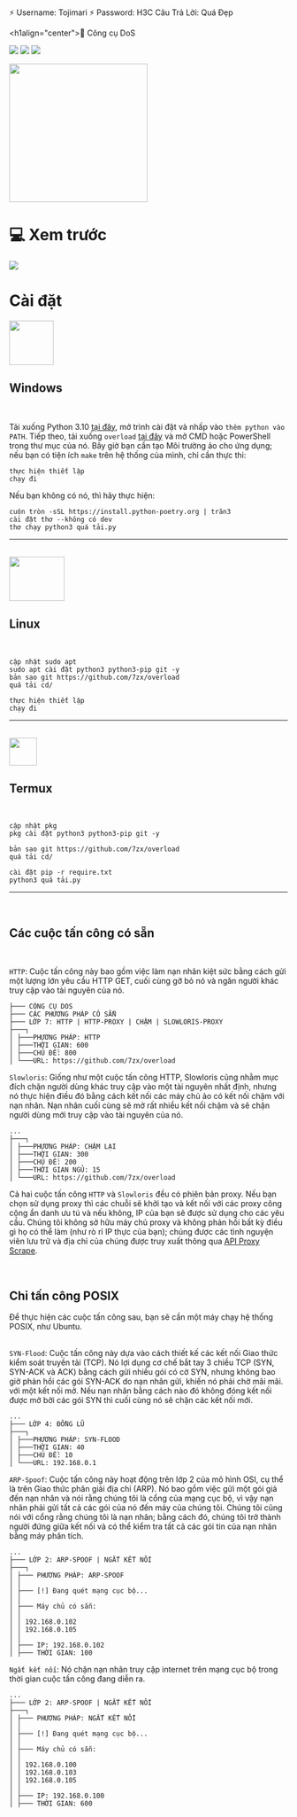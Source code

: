 ⚡ Username: Tojimari
⚡ Password: H3C
    Câu Trả Lời: Quá Đẹp

<h1align="center">📡 Công cụ DoS</h1>
<div căn chỉnh="trung tâm">

<img src="https://img.shields.io/badge/Made%20with-Python-1f425f.svg"> <img src="https://img.shields.io/github/forks/7zx/overload ?style=social"> <img src="https://img.shields.io/github/stars/7zx/overload?style=social">

</div>

<p căn chỉnh="trung tâm">
 <img src="img/logo.png" width="250" chiều cao="250">
</p>

<div căn chỉnh="trung tâm">
 <h1>💻 Xem trước</h1>
</div>
<p căn chỉnh="trung tâm">
 <img src="img/preview.gif">
</p>

<div căn chỉnh="trung tâm">
 <h1>Cài đặt</h1>
 <img src="img/windows.png" width="80" Height="80">
 <h2>Windows</h2><br>
</div>

Tải xuống Python 3.10 [tại đây](https://www.python.org/downloads/), mở trình cài đặt và nhấp vào `thêm python vào PATH`. Tiếp theo, tải xuống `overload` <a href="https://github.com/7zx/overload/archive/refs/heads/main.zip" target="blank">tại đây</a> và mở CMD hoặc PowerShell trong thư mục của nó. Bây giờ bạn cần tạo Môi trường ảo cho ứng dụng; nếu bạn có tiện ích `make` trên hệ thống của mình, chỉ cần thực thi:

 ```
 thực hiện thiết lập
 chạy đi
 ```

Nếu bạn không có nó, thì hãy thực hiện:

 ```
 cuộn tròn -sSL https://install.python-poetry.org | trăn3
 cài đặt thơ --không có dev
 thơ chạy python3 quá tải.py
 ```

 ---
<div căn chỉnh="trung tâm">
 <br>
 <img src="img/linux.png" width="100" Height="80"><h2>Linux</h2><br>
</div>

```
cập nhật sudo apt
sudo apt cài đặt python3 python3-pip git -y
bản sao git https://github.com/7zx/overload
quá tải cd/

thực hiện thiết lập
chạy đi
```

---
<div căn chỉnh="trung tâm">
 <br>
 <img src="img/termux.png" width="50" chiều cao="50">
 <h2>Termux</h2><br>
</div>

```
cập nhật pkg
pkg cài đặt python3 python3-pip git -y

bản sao git https://github.com/7zx/overload
quá tải cd/

cài đặt pip -r require.txt
python3 quá tải.py
```

---
<br>

<div căn chỉnh="trung tâm">
 <h2>Các cuộc tấn công có sẵn</h2><br>
</div>

`HTTP`: Cuộc tấn công này bao gồm việc làm nạn nhân kiệt sức bằng cách gửi một lượng lớn yêu cầu HTTP GET, cuối cùng gỡ bỏ nó và ngăn người khác truy cập vào tài nguyên của nó.

```
├─── CÔNG CỤ DOS
├─── CÁC PHƯƠNG PHÁP CÓ SẴN
├─── LỚP 7: HTTP | HTTP-PROXY | CHẬM | SLOWLORIS-PROXY
├───┐
│ ├───PHƯƠNG PHÁP: HTTP
│ ├───THỜI GIAN: 600
│ ├───CHỦ ĐỀ: 800
│ └───URL: https://github.com/7zx/overload
```

`Slowloris`: Giống như một cuộc tấn công HTTP, Slowloris cũng nhằm mục đích chặn người dùng khác truy cập vào một tài nguyên nhất định, nhưng nó thực hiện điều đó bằng cách kết nối các máy chủ ảo có kết nối chậm với nạn nhân. Nạn nhân cuối cùng sẽ mở rất nhiều kết nối chậm và sẽ chặn người dùng mới truy cập vào tài nguyên của nó.

```
...
├───┐
│ ├───PHƯƠNG PHÁP: CHẬM LẠI
│ ├───THỜI GIAN: 300
│ ├───CHỦ ĐỀ: 200
│ ├───THỜI GIAN NGỦ: 15
│ └───URL: https://github.com/7zx/overload
```

Cả hai cuộc tấn công `HTTP` và `Slowloris` đều có phiên bản proxy. Nếu bạn chọn sử dụng proxy thì các chuỗi sẽ khởi tạo và kết nối với các proxy công cộng ẩn danh ưu tú và nếu không, IP của bạn sẽ được sử dụng cho các yêu cầu. Chúng tôi không sở hữu máy chủ proxy và không phản hồi bất kỳ điều gì họ có thể làm (như rò rỉ IP thực của bạn); chúng được các tình nguyện viên lưu trữ và địa chỉ của chúng được truy xuất thông qua [API Proxy Scrape](https://docs.proxyscrape.com/).

<br>

## Chỉ tấn công POSIX

Để thực hiện các cuộc tấn công sau, bạn sẽ cần một máy chạy hệ thống POSIX, như Ubuntu.
<br><br>

`SYN-Flood`: Cuộc tấn công này dựa vào cách thiết kế các kết nối Giao thức kiểm soát truyền tải (TCP). Nó lợi dụng cơ chế bắt tay 3 chiều TCP (SYN, SYN-ACK và ACK) bằng cách gửi nhiều gói có cờ SYN, nhưng không bao giờ phản hồi các gói SYN-ACK do nạn nhân gửi, khiến nó phải chờ mãi mãi. với một kết nối mở. Nếu nạn nhân bằng cách nào đó không đóng kết nối được mở bởi các gói SYN thì cuối cùng nó sẽ chặn các kết nối mới.

```
...
├─── LỚP 4: ĐỒNG LŨ
├───┐
│ ├───PHƯƠNG PHÁP: SYN-FLOOD
│ ├───THỜI GIAN: 40
│ ├───CHỦ ĐỀ: 10
│ └───URL: 192.168.0.1
```

`ARP-Spoof`: Cuộc tấn công này hoạt động trên lớp 2 của mô hình OSI, cụ thể là trên Giao thức phân giải địa chỉ (ARP). Nó bao gồm việc gửi một gói giả đến nạn nhân và nói rằng chúng tôi là cổng của mạng cục bộ, vì vậy nạn nhân phải gửi tất cả các gói của nó đến máy của chúng tôi. Chúng tôi cũng nói với cổng rằng chúng tôi là nạn nhân; bằng cách đó, chúng tôi trở thành người đứng giữa kết nối và có thể kiểm tra tất cả các gói tin của nạn nhân bằng máy phân tích.

```
...
├─── LỚP 2: ARP-SPOOF | NGẮT KẾT NỐI
├───┐
│ ├─── PHƯƠNG PHÁP: ARP-SPOOF
│ │
│ ├─── [!] Đang quét mạng cục bộ...
│ │
│ ├─── Máy chủ có sẵn:
│ │
│ │ 192.168.0.102
│ │ 192.168.0.105
│ │
│ ├─── IP: 192.168.0.102
│ ├─── THỜI GIAN: 100
```

`Ngắt kết nối`: Nó chặn nạn nhân truy cập internet trên mạng cục bộ trong thời gian cuộc tấn công đang diễn ra.

```
...
├─── LỚP 2: ARP-SPOOF | NGẮT KẾT NỐI
├───┐
│ ├─── PHƯƠNG PHÁP: NGẮT KẾT NỐI
│ │
│ ├─── [!] Đang quét mạng cục bộ...
│ │
│ ├─── Máy chủ có sẵn:
│ │
│ │ 192.168.0.100
│ │ 192.168.0.103
│ │ 192.168.0.105
│ │
│ ├─── IP: 192.168.0.100
│ ├─── THỜI GIAN: 600